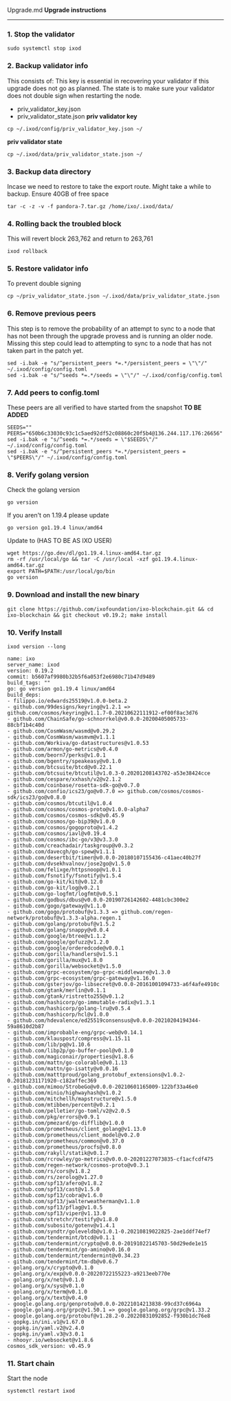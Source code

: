 Upgrade.md
**Upgrade instructions**
___
### 1. Stop the validator
```
sudo systemctl stop ixod
```
### 2. Backup validator info
This consists of:
This key is essential in recovering your validator if this upgrade does not go as planned. The state is to make sure your validator does not double sign when restarting the node.
- priv_validator_key.json
- priv_validator_state.json
**priv validator key**
```
cp ~/.ixod/config/priv_validator_key.json ~/
```
**priv validator state**
```
cp ~/.ixod/data/priv_validator_state.json ~/
```
### 3. Backup data directory
Incase we need to restore to take the export route. Might take a while to backup. Ensure 40GB of free space
```
tar -c -z -v -f pandora-7.tar.gz /home/ixo/.ixod/data/
```

### 4. Rolling back the troubled block
This will revert block 263,762 and return to 263,761
```
ixod rollback
```
### 5. Restore validator info
To prevent double signing
```
cp ~/priv_validator_state.json ~/.ixod/data/priv_validator_state.json 
```
### 6. Remove previous peers
This step is to remove the probability of an attempt to sync to a node that has not been through the upgrade provess and is running an older node. Missing this step could lead to attempting to sync to a node that has not taken part in the patch yet.
```
sed -i.bak -e "s/^persistent_peers *=.*/persistent_peers = \"\"/" ~/.ixod/config/config.toml
sed -i.bak -e "s/^seeds *=.*/seeds = \"\"/" ~/.ixod/config/config.toml
```
### 7. Add peers to config.toml
These peers are all verified to have started from the snapshot **TO BE ADDED**
```
SEEDS=""
PEERS="650b6c33030c93c1c5aed92df52c08860c20f5b4@136.244.117.176:26656"
sed -i.bak -e "s/^seeds *=.*/seeds = \"$SEEDS\"/" ~/.ixod/config/config.toml
sed -i.bak -e "s/^persistent_peers *=.*/persistent_peers = \"$PEERS\"/" ~/.ixod/config/config.toml
```
### 8. Verify golang version
Check the golang version
```
go version
```
If you aren't on 1.19.4 please update
```
go version go1.19.4 linux/amd64
```
Update to (HAS TO BE AS IXO USER)
```
wget https://go.dev/dl/go1.19.4.linux-amd64.tar.gz
rm -rf /usr/local/go && tar -C /usr/local -xzf go1.19.4.linux-amd64.tar.gz
export PATH=$PATH:/usr/local/go/bin
go version
```
### 9.  Download and install the new binary
```
git clone https://github.com/ixofoundation/ixo-blockchain.git && cd ixo-blockchain && git checkout v0.19.2; make install
```
### 10. Verify Install
```
ixod version --long
```

```
name: ixo
server_name: ixod
version: 0.19.2
commit: b5607af9980b32b5f6a053f2e6980c71b47d9489
build_tags: ""
go: go version go1.19.4 linux/amd64
build_deps:
- filippo.io/edwards25519@v1.0.0-beta.2
- github.com/99designs/keyring@v1.2.1 => github.com/cosmos/keyring@v1.1.7-0.20210622111912-ef00f8ac3d76
- github.com/ChainSafe/go-schnorrkel@v0.0.0-20200405005733-88cbf1b4c40d
- github.com/CosmWasm/wasmd@v0.29.2
- github.com/CosmWasm/wasmvm@v1.1.1
- github.com/Workiva/go-datastructures@v1.0.53
- github.com/armon/go-metrics@v0.4.0
- github.com/beorn7/perks@v1.0.1
- github.com/bgentry/speakeasy@v0.1.0
- github.com/btcsuite/btcd@v0.22.1
- github.com/btcsuite/btcutil@v1.0.3-0.20201208143702-a53e38424cce
- github.com/cespare/xxhash/v2@v2.1.2
- github.com/coinbase/rosetta-sdk-go@v0.7.0
- github.com/confio/ics23/go@v0.7.0 => github.com/cosmos/cosmos-sdk/ics23/go@v0.8.0
- github.com/cosmos/btcutil@v1.0.4
- github.com/cosmos/cosmos-proto@v1.0.0-alpha7
- github.com/cosmos/cosmos-sdk@v0.45.9
- github.com/cosmos/go-bip39@v1.0.0
- github.com/cosmos/gogoproto@v1.4.2
- github.com/cosmos/iavl@v0.19.4
- github.com/cosmos/ibc-go/v3@v3.3.0
- github.com/creachadair/taskgroup@v0.3.2
- github.com/davecgh/go-spew@v1.1.1
- github.com/desertbit/timer@v0.0.0-20180107155436-c41aec40b27f
- github.com/dvsekhvalnov/jose2go@v1.5.0
- github.com/felixge/httpsnoop@v1.0.1
- github.com/fsnotify/fsnotify@v1.5.4
- github.com/go-kit/kit@v0.12.0
- github.com/go-kit/log@v0.2.1
- github.com/go-logfmt/logfmt@v0.5.1
- github.com/godbus/dbus@v0.0.0-20190726142602-4481cbc300e2
- github.com/gogo/gateway@v1.1.0
- github.com/gogo/protobuf@v1.3.3 => github.com/regen-network/protobuf@v1.3.3-alpha.regen.1
- github.com/golang/protobuf@v1.5.2
- github.com/golang/snappy@v0.0.4
- github.com/google/btree@v1.1.2
- github.com/google/gofuzz@v1.2.0
- github.com/google/orderedcode@v0.0.1
- github.com/gorilla/handlers@v1.5.1
- github.com/gorilla/mux@v1.8.0
- github.com/gorilla/websocket@v1.5.0
- github.com/grpc-ecosystem/go-grpc-middleware@v1.3.0
- github.com/grpc-ecosystem/grpc-gateway@v1.16.0
- github.com/gsterjov/go-libsecret@v0.0.0-20161001094733-a6f4afe4910c
- github.com/gtank/merlin@v0.1.1
- github.com/gtank/ristretto255@v0.1.2
- github.com/hashicorp/go-immutable-radix@v1.3.1
- github.com/hashicorp/golang-lru@v0.5.4
- github.com/hashicorp/hcl@v1.0.0
- github.com/hdevalence/ed25519consensus@v0.0.0-20210204194344-59a8610d2b87
- github.com/improbable-eng/grpc-web@v0.14.1
- github.com/klauspost/compress@v1.15.11
- github.com/lib/pq@v1.10.6
- github.com/libp2p/go-buffer-pool@v0.1.0
- github.com/magiconair/properties@v1.8.6
- github.com/mattn/go-colorable@v0.1.13
- github.com/mattn/go-isatty@v0.0.16
- github.com/matttproud/golang_protobuf_extensions@v1.0.2-0.20181231171920-c182affec369
- github.com/mimoo/StrobeGo@v0.0.0-20210601165009-122bf33a46e0
- github.com/minio/highwayhash@v1.0.2
- github.com/mitchellh/mapstructure@v1.5.0
- github.com/mtibben/percent@v0.2.1
- github.com/pelletier/go-toml/v2@v2.0.5
- github.com/pkg/errors@v0.9.1
- github.com/pmezard/go-difflib@v1.0.0
- github.com/prometheus/client_golang@v1.13.0
- github.com/prometheus/client_model@v0.2.0
- github.com/prometheus/common@v0.37.0
- github.com/prometheus/procfs@v0.8.0
- github.com/rakyll/statik@v0.1.7
- github.com/rcrowley/go-metrics@v0.0.0-20201227073835-cf1acfcdf475
- github.com/regen-network/cosmos-proto@v0.3.1
- github.com/rs/cors@v1.8.2
- github.com/rs/zerolog@v1.27.0
- github.com/spf13/afero@v1.8.2
- github.com/spf13/cast@v1.5.0
- github.com/spf13/cobra@v1.6.0
- github.com/spf13/jwalterweatherman@v1.1.0
- github.com/spf13/pflag@v1.0.5
- github.com/spf13/viper@v1.13.0
- github.com/stretchr/testify@v1.8.0
- github.com/subosito/gotenv@v1.4.1
- github.com/syndtr/goleveldb@v1.0.1-0.20210819022825-2ae1ddf74ef7
- github.com/tendermint/btcd@v0.1.1
- github.com/tendermint/crypto@v0.0.0-20191022145703-50d29ede1e15
- github.com/tendermint/go-amino@v0.16.0
- github.com/tendermint/tendermint@v0.34.23
- github.com/tendermint/tm-db@v0.6.7
- golang.org/x/crypto@v0.1.0
- golang.org/x/exp@v0.0.0-20220722155223-a9213eeb770e
- golang.org/x/net@v0.1.0
- golang.org/x/sys@v0.1.0
- golang.org/x/term@v0.1.0
- golang.org/x/text@v0.4.0
- google.golang.org/genproto@v0.0.0-20221014213838-99cd37c6964a
- google.golang.org/grpc@v1.50.1 => google.golang.org/grpc@v1.33.2
- google.golang.org/protobuf@v1.28.2-0.20220831092852-f930b1dc76e8
- gopkg.in/ini.v1@v1.67.0
- gopkg.in/yaml.v2@v2.4.0
- gopkg.in/yaml.v3@v3.0.1
- nhooyr.io/websocket@v1.8.6
cosmos_sdk_version: v0.45.9
```

### 11. Start chain
Start the node
```
systemctl restart ixod
```